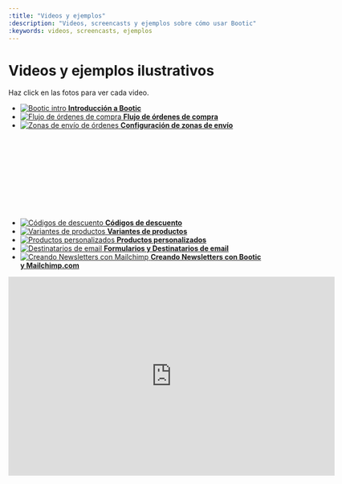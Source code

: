 ```yaml
---
:title: "Videos y ejemplos"
:description: "Videos, screencasts y ejemplos sobre cómo usar Bootic"
:keywords: videos, screencasts, ejemplos
---
```

# Videos y ejemplos ilustrativos

Haz click en las fotos para ver cada video.

<ul class="grid clearfix" id="js_screecast_popups">
  <li class="grid_thumb">
    <a href="http://vimeo.com/12716140" class="js_fancy_box_vimeo" id="bootic_intro">
      <img src="http://b.vimeocdn.com/ts/718/660/71866071_200.jpg" alt="Bootic intro" />
      <strong>Introducción a Bootic</strong>
    </a>
  </li>
  <li class="grid_thumb">
    <a href="http://vimeo.com/12892571" class="js_fancy_box_vimeo" id="orders">
      <img src="http://b.vimeocdn.com/ts/731/102/73110267_200.jpg" alt="Flujo de órdenes de compra" />
      <strong>Flujo de órdenes de compra</strong>
    </a>
  </li>
  <li class="grid_thumb" style="height: 194px">
    <a href="#screnr_zonas" class="js_fancy_box_screenr" rel="fancybox" id="shipping_zones">
      <img src="http://cdn.screenr.com/images/53176410-4771-4fa9-947a-7f9267bae225_thumb.jpg" alt="Zonas de envío de órdenes" />
      <strong>Configuración de zonas de envío</strong>
    </a>
  </li>
  <li class="grid_thumb">
    <a href="http://vimeo.com/17785199" class="js_fancy_box_vimeo" id="discounts">
      <img src="http://b.vimeocdn.com/ts/111/023/111023967_200.jpg" alt="Códigos de descuento" />
      <strong>Códigos de descuento</strong>
    </a>
  </li>
  <li class="grid_thumb">
    <a href="http://vimeo.com/12897471" class="js_fancy_box_vimeo" id="variants">
      <img src="http://b.vimeocdn.com/ts/731/420/73142081_200.jpg" alt="Variantes de productos" />
      <strong>Variantes de productos</strong>
    </a>
  </li>
  <li class="grid_thumb">
    <a href="http://vimeo.com/12897275" class="js_fancy_box_vimeo" id="attributes">
      <img src="http://b.vimeocdn.com/ts/731/408/73140804_200.jpg" alt="Productos personalizados" />
      <strong>Productos personalizados</strong>
    </a>
  </li>
  <li class="grid_thumb">
    <a href="http://vimeo.com/12177448" class="js_fancy_box_vimeo" id="email_recipients">
      <img src="http://b.vimeocdn.com/ts/678/771/67877144_200.jpg" alt="Destinatarios de email" />
      <strong>Formularios y Destinatarios de email</strong>
    </a>
  </li>
  <li class="grid_thumb">
    <a href="http://vimeo.com/10560562" class="js_fancy_box_vimeo" id="mailchimp">
      <img src="http://b.vimeocdn.com/ts/556/057/55605723_200.jpg" alt="Creando Newsletters con Mailchimp" />
      <strong>Creando Newsletters con Bootic y Mailchimp.com</strong>
    </a>
  </li>
</ul>

<div class="hidden">
  <div id="screnr_zonas">    
    <iframe src="http://www.screenr.com/embed/A33" width="650" height="396" frameborder="0"></iframe>
  </div>
</div>

<script type="text/javascript" charset="utf-8">
  $(function () {
    $('#js_screecast_popups a').click(function () {
      document.location.hash = $(this).attr('id');
    });
    
    // pop up if in location hash
    setTimeout(function () {
      if (document.location.hash != '') {
        $(document.location.hash).click();
      }
    },0);
    
  });
</script>
